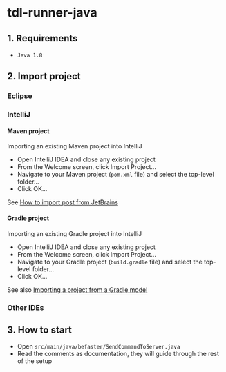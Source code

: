 # tdl-runner-java


## 1. Requirements

- `Java 1.8`

## 2. Import project

### Eclipse


### IntelliJ

#### Maven project

Importing an existing Maven project into IntelliJ
- Open IntelliJ IDEA and close any existing project
- From the Welcome screen, click Import Project...
- Navigate to your Maven project  (`pom.xml` file) and select the top-level folder...
- Click OK...

See [How to import post from JetBrains](https://blog.jetbrains.com/idea/2008/03/opening-maven-projects-is-easy-as-pie/)

#### Gradle project

Importing an existing Gradle project into IntelliJ
- Open IntelliJ IDEA and close any existing project
- From the Welcome screen, click Import Project...
- Navigate to your Gradle project (`build.gradle` file) and select the top-level folder...
- Click OK...

See also [Importing a project from a Gradle model](https://www.jetbrains.com/help/idea/gradle.html#gradle_import)

### Other IDEs

 

## 3. How to start

- Open `src/main/java/befaster/SendCommandToServer.java`
- Read the comments as documentation, they will guide through the rest of the setup
